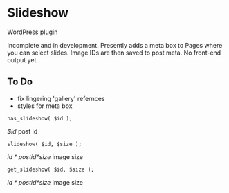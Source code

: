 Slideshow
=========

WordPress plugin

Incomplete and in development. Presently adds a meta box to Pages where you can select slides. Image IDs are then saved to post meta.
No front-end output yet.

To Do
-----
 - fix lingering 'gallery' refernces
 - styles for meta box


```
has_slideshow( $id );
```
*$id* post id

```
slideshow( $id, $size );
```
*$id* post id  
*$size* image size

```
get_slideshow( $id, $size );
```
*$id* post id  
*$size* image size